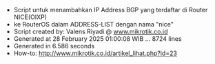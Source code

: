 - Script untuk menambahkan IP Address BGP yang terdaftar di Router NICE(OIXP)
- ke RouterOS dalam ADDRESS-LIST dengan nama "nice"
- Script created by: Valens Riyadi @ www.mikrotik.co.id
- Generated at 28 February 2025 01:00:08 WIB ... 8724 lines
- Generated in 6.586 seconds
- How-to: http://www.mikrotik.co.id/artikel_lihat.php?id=23
